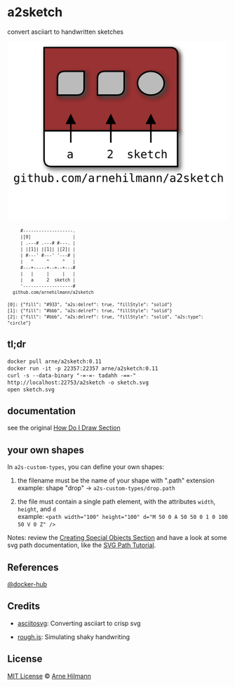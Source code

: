 # a2sketch

convert asciiart to handwritten sketches

![sketch](examples/logo-sketch.svg)

<sub>

         #-------------------.
         |[0]                |
         | .---# .---# #---. |
         | |[1]| |[1]| |[2]| |
         | #---' #---' '---# |
         |   ^     ^     ^   |
         #---+-----+--=--+---#
         |   |     |     |   |
         |   a     2  sketch |
         '-------------------#
      github.com/arnehilmann/a2sketch

    [0]: {"fill": "#933", "a2s:delref": true, "fillStyle": "solid"}
    [1]: {"fill": "#bbb", "a2s:delref": true, "fillStyle": "solid"}
    [2]: {"fill": "#bbb", "a2s:delref": true, "fillStyle": "solid", "a2s:type": "circle"}
</sub>

## tl;dr

```
docker pull arne/a2sketch:0.11
docker run -it -p 22357:22357 arne/a2sketch:0.11
curl -s --data-binary "-=-=- tadahh -==-" http://localhost:22753/a2sketch -o sketch.svg
open sketch.svg
```


## documentation

see the original
[How Do I Draw Section](https://github.com/dhobsd/asciitosvg#how-do-i-draw)


## your own shapes

In `a2s-custom-types`, you can define your own shapes:

1. the filename must be the name of your shape with ".path" extension<br/>
   example: shape "drop" -> `a2s-custom-types/drop.path`

2. the file must contain a single path element, with the attributes `width`, `height`, and `d`<br/>
   example: `<path width="100" height="100" d="M 50 0 A 50 50 0 1 0 100 50 V 0 Z" />`

Notes: review the [Creating Special Objects Section](https://github.com/dhobsd/asciitosvg#creating-special-objects)
and have a look at some svg path documentation, like the
[SVG Path Tutorial](https://developer.mozilla.org/en-US/docs/Web/SVG/Tutorial/Paths).


## References

[@docker-hub](https://hub.docker.com/r/arne/a2sketch/)


## Credits

* [asciitosvg](https://github.com/dhobsd/asciitosvg):
  Converting asciiart to crisp svg

* [rough.js](https://github.com/pshihn/rough):
  Simulating shaky handwriting


## License

[MIT License](LICENSE) © [Arne Hilmann](https://github.com/arnehilmann)
